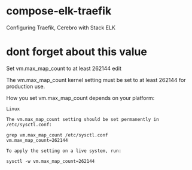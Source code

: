 # compose-elk-traefik
Configuring Traefik, Cerebro with Stack ELK 

# dont forget about this value
Set vm.max_map_count to at least 262144
edit

The vm.max_map_count kernel setting must be set to at least 262144 for production use.

How you set vm.max_map_count depends on your platform:

    Linux

    The vm.max_map_count setting should be set permanently in /etc/sysctl.conf:

    grep vm.max_map_count /etc/sysctl.conf
    vm.max_map_count=262144

    To apply the setting on a live system, run:

    sysctl -w vm.max_map_count=262144

